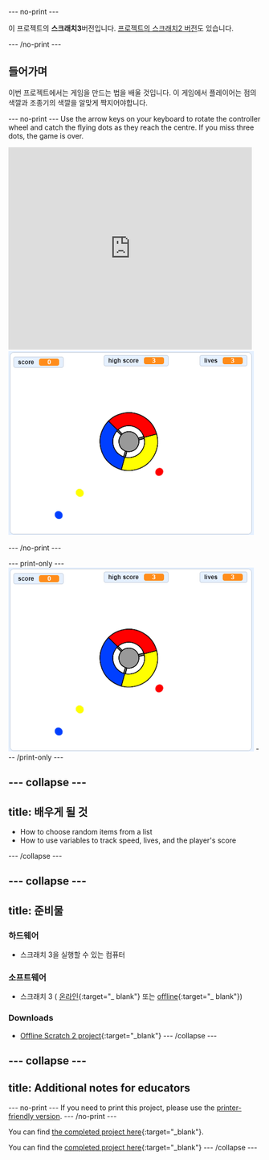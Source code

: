 \--- no-print \---

이 프로젝트의 **스크래치3**버전입니다. [프로젝트의 스크래치2 버전](https://projects.raspberrypi.org/en/projects/catch-the-dots-scratch2)도 있습니다.

\--- /no-print \---

## 들어가며

이번 프로젝트에서는 게임을 만드는 법을 배울 것입니다. 이 게임에서 플레이어는 점의 색깔과 조종기의 색깔을 알맞게 짝지어야합니다.

\--- no-print \--- Use the arrow keys on your keyboard to rotate the controller wheel and catch the flying dots as they reach the centre. If you miss three dots, the game is over.

<div class="scratch-preview">
  <iframe allowtransparency="true" width="485" height="402" src="https://scratch.mit.edu/projects/embed/252923761/?autostart=false" frameborder="0" scrolling="no"></iframe>
  <img src="images/dots-final.png">
</div>

\--- /no-print \---

\--- print-only \--- ![Dots screenshot](images/dots-final.png) \--- /print-only \---

## \--- collapse \---

## title: 배우게 될 것

+ How to choose random items from a list
+ How to use variables to track speed, lives, and the player's score

\--- /collapse \---

## \--- collapse \---

## title: 준비물

### 하드웨어

+ 스크래치 3을 실행할 수 있는 컴퓨터

### 소프트웨어

+ 스크래치 3 ( [온라인](http://rpf.io/scratchon){:target="_ blank"} 또는 [offline](http://rpf.io/scratchoff){:target="_ blank"})

### Downloads

+ [Offline Scratch 2 project](http://rpf.io/p/en/catch-the-dots-go){:target="_blank"} \--- /collapse \---

## \--- collapse \---

## title: Additional notes for educators

\--- no-print \--- If you need to print this project, please use the [printer-friendly version](https://projects.raspberrypi.org/en/projects/catch-the-dots/print). \--- /no-print \---

You can find [the completed project here](http://rpf.io/p/en/catch-the-dots-get){:target="_blank"}.

You can find the [completed project here](https://scratch.mit.edu/projects/252923761/#editor){:target="_blank"} \--- /collapse \---